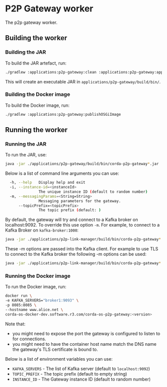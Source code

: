 # P2P Gateway worker
The p2p gateway worker.

## Building the worker

### Building the JAR

To build the JAR artefact, run:
```bash
./gradlew :applications:p2p-gateway:clean :applications:p2p-gateway:appJar
```
This will create an executable JAR in `applications/p2p-gateway/build/bin/`.

### Building the Docker image

To build the Docker image, run:
```bash
./gradlew :applications:p2p-gateway:publishOSGiImage
```

## Running the worker

### Running the JAR

To run the JAR, use:
```bash
java -jar ./applications/p2p-gateway/build/bin/corda-p2p-gateway*.jar
```

Below is a list of command line arguments you can use:
```bash
  -h, --help   Display help and exit
  -i, --instance-id=<instanceId>
               The unique instance ID (default to random number)
  -m, --messagingParams=<String=String>
               Messaging parameters for the gateway.
      --topicPrefix=<topicPrefix>
               The topic prefix (default: )
```
By default, the gateway will try and connect to a Kafka broker on localhost:9092.
To override this use option `-m`. For example, to connect to a Kafka Broker on `kafka-broker:1000`:
```bash
java -jar ./applications/p2p-link-manager/build/bin/corda-p2p-gateway*.jar -mbootstrap.servers=kafka-broker:1000
```
These -m options are passed into the Kafka client. For example to use TLS to connect to the Kafka broker the following -m options can be used:
```bash
java -jar ./applications/p2p-link-manager/build/bin/corda-p2p-gateway*.jar -msecurity.protocol=SSL -mssl.truststore.location=/certs/ca.crt -mssl.truststore.type=PEM
```

### Running the Docker image

To run the Docker image, run:
```bash
docker run \
-e KAFKA_SERVERS="broker1:9093" \
-p 8085:8085 \
--hostname www.alice.net \
corda-os-docker-dev.software.r3.com/corda-os-p2p-gateway:<version>
```
Note that:
* you might need to expose the port the gateway is configured to listen to for connections.
* you might need to have the container host name match the DNS name the gateway's TLS certificate is bound to.

Below is a list of environment variables you can use:
* `KAFKA_SERVERS` - The list of Kafka server (default to `localhost:9092`)
* `TOPIC_PREFIX` - The topic prefix (default to empty string)
* `INSTANCE_ID` - The Gateway instance ID (default to random number)